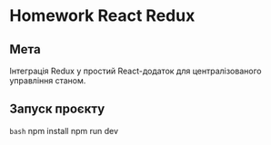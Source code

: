 # Homework React Redux

## Мета

Інтеграція Redux у простий React-додаток для централізованого управління станом.

## Запуск проєкту

```bash```
npm install
npm run dev